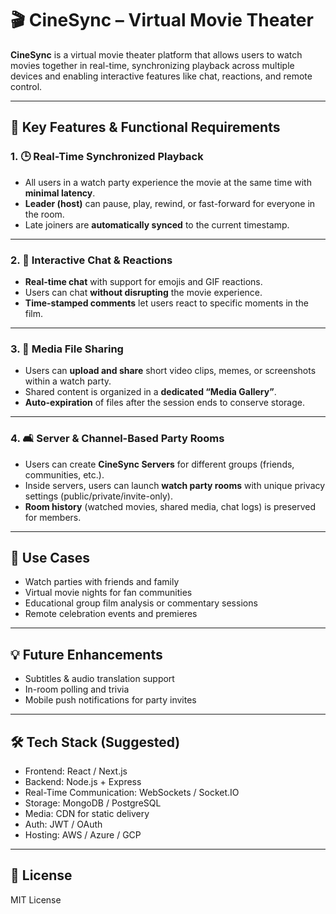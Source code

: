 # 🎬 CineSync – Virtual Movie Theater

**CineSync** is a virtual movie theater platform that allows users to watch movies together in real-time, synchronizing playback across multiple devices and enabling interactive features like chat, reactions, and remote control.

---

## 🚀 Key Features & Functional Requirements

### 1. 🕒 Real-Time Synchronized Playback
- All users in a watch party experience the movie at the same time with **minimal latency**.
- **Leader (host)** can pause, play, rewind, or fast-forward for everyone in the room.
- Late joiners are **automatically synced** to the current timestamp.

---

### 2. 💬 Interactive Chat & Reactions
- **Real-time chat** with support for emojis and GIF reactions.
- Users can chat **without disrupting** the movie experience.
- **Time-stamped comments** let users react to specific moments in the film.

---

### 3. 📁 Media File Sharing
- Users can **upload and share** short video clips, memes, or screenshots within a watch party.
- Shared content is organized in a **dedicated “Media Gallery”**.
- **Auto-expiration** of files after the session ends to conserve storage.

---

### 4. 🛋️ Server & Channel-Based Party Rooms
- Users can create **CineSync Servers** for different groups (friends, communities, etc.).
- Inside servers, users can launch **watch party rooms** with unique privacy settings (public/private/invite-only).
- **Room history** (watched movies, shared media, chat logs) is preserved for members.

---

## 📌 Use Cases
- Watch parties with friends and family
- Virtual movie nights for fan communities
- Educational group film analysis or commentary sessions
- Remote celebration events and premieres

---

## 💡 Future Enhancements
- Subtitles & audio translation support
- In-room polling and trivia
- Mobile push notifications for party invites

---

## 🛠 Tech Stack (Suggested)
- Frontend: React / Next.js
- Backend: Node.js + Express
- Real-Time Communication: WebSockets / Socket.IO
- Storage: MongoDB / PostgreSQL
- Media: CDN for static delivery
- Auth: JWT / OAuth
- Hosting: AWS / Azure / GCP

---

## 📄 License
MIT License

